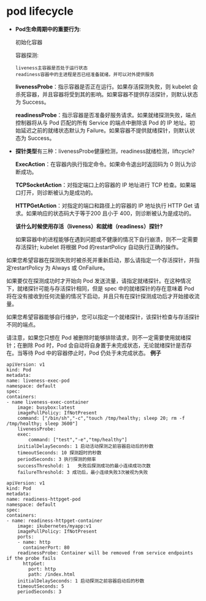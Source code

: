 # pod lifecycle

* **Pod生命周期中的重要行为**:

    初始化容器

    容器探测:

  ```text
  liveness主容器是否处于运行状态
  readiness容器中的主进程是否已经准备就绪，并可以对外提供服务
  ```

  **livenessProbe**：指示容器是否正在运行。如果存活探测失败，则 kubelet 会杀死容器，并且容器将受到其的影响。如果容器不提供存活探针，则默认状态为 Success。

  **readinessProbe**：指示容器是否准备好服务请求。如果就绪探测失败，端点控制器将从与 Pod 匹配的所有 Service 的端点中删除该 Pod 的 IP 地址。初始延迟之前的就绪状态默认为 Failure。如果容器不提供就绪探针，则默认状态为 Success。

* **探针类型**有三种：livenessProbe健康检测，readiness就绪检测，liftcycle?

  **ExecAction**：在容器内执行指定命令。如果命令退出时返回码为 0 则认为诊断成功。

  **TCPSocketAction**：对指定端口上的容器的 IP 地址进行 TCP 检查。如果端口打开，则诊断被认为是成功的。

  **HTTPGetAction**：对指定的端口和路径上的容器的 IP 地址执行 HTTP Get 请求。如果响应的状态码大于等于200 且小于 400，则诊断被认为是成功的。

  **该什么时候使用存活（liveness）和就绪（readiness）探针?**

  如果容器中的进程能够在遇到问题或不健康的情况下自行崩溃，则不一定需要存活探针; kubelet 将根据 Pod 的restartPolicy 自动执行正确的操作。

如果您希望容器在探测失败时被杀死并重新启动，那么请指定一个存活探针，并指定restartPolicy 为 Always 或 OnFailure。

如果要仅在探测成功时才开始向 Pod 发送流量，请指定就绪探针。在这种情况下，就绪探针可能与存活探针相同，但是 spec 中的就绪探针的存在意味着 Pod 将在没有接收到任何流量的情况下启动，并且只有在探针探测成功后才开始接收流量。

如果您希望容器能够自行维护，您可以指定一个就绪探针，该探针检查与存活探针不同的端点。

请注意，如果您只想在 Pod 被删除时能够排除请求，则不一定需要使用就绪探针；在删除 Pod 时，Pod 会自动将自身置于未完成状态，无论就绪探针是否存在。当等待 Pod 中的容器停止时，Pod 仍处于未完成状态。 **例子**

```text
apiVersion: v1
kind: Pod
metadata:
name: liveness-exec-pod
namespace: default
spec:
containers:
- name liveness-exec-container
    image: busybox:latest
    imagePullPolicy: IfNotPresent
    command: ["/bin/sh","-c","touch /tmp/healthy; sleep 20; rm -f /tmp/healthy; sleep 3600"]
    livenessProbe:
    exec:
        command: ["test","-e","tmp/healthy"]
    initialDelaySeconds: 1 启动活动探测之前容器启动后的秒数
    timeoutSeconds: 10 探测超时的秒数
    periodSeconds: 3 执行探测的频率
    successThreshold: 1   失败后探测成功的最小连续成功次数
    failureThreshold: 3 成功后，最小连续失败3次被视为失败
```

```text
apiVersion: v1
kind: Pod
metadata:
name: readiness-httpget-pod
namespace: default
spec:
containers:
- name: readiness-httpget-container
    image: ikubernetes/myapp:v1
    imagePullPolicy: IfNotPresent
    ports:
    - name: http
      containerPort: 80
    readinessProbe: Container will be removed from service endpoints if the probe fails
      httpGet:
        port: http
        path: /index.html
    initialDelaySeconds: 1 启动探测之前容器启动后的秒数
    timeoutSeconds: 5
    periodSeconds: 3
```

